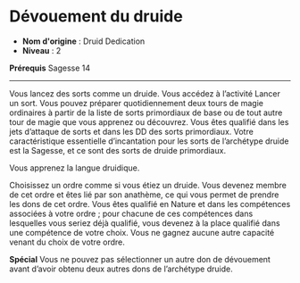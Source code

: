 # Dévouement du druide

 * **Nom d'origine** : Druid Dedication
 * **Niveau** : 2


<p><strong>Prérequis</strong> Sagesse 14</p>
<hr>
<p>Vous lancez des sorts comme un druide. Vous accédez à l’activité Lancer un sort. Vous pouvez préparer quotidiennement deux tours de magie ordinaires à partir de la liste de sorts primordiaux de base ou de tout autre tour de magie que vous apprenez ou découvrez. Vous êtes qualifié dans les jets d’attaque de sorts et dans les DD des sorts primordiaux. Votre caractéristique essentielle d’incantation pour les sorts de l’archétype druide est la Sagesse, et ce sont des sorts de druide primordiaux.</p><p>Vous apprenez la langue druidique.</p><p>Choisissez un ordre comme si vous étiez un druide. Vous devenez membre de cet ordre et êtes lié par son anathème, ce qui vous permet de prendre les dons de cet ordre. Vous êtes qualifié en Nature et dans les compétences associées à votre ordre ; pour chacune de ces compétences dans lesquelles vous seriez déjà qualifié, vous devenez à la place qualifié dans une compétence de votre choix. Vous ne gagnez aucune autre capacité venant du choix de votre ordre.</p>
<p><strong>Spécial</strong> Vous ne pouvez pas sélectionner un autre don de dévouement avant d’avoir obtenu deux autres dons de l’archétype druide.</p>